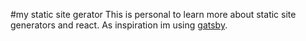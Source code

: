 #my static site gerator
This is personal to learn more about static site generators and react.
As inspiration im using [gatsby](https://github.com/gatsbyjs/gatsby). 

